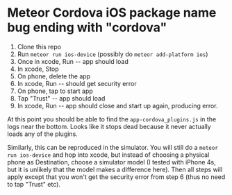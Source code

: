# Meteor Cordova iOS package name bug ending with "cordova"

1. Clone this repo
2. Run `meteor run ios-device` (possibly do `meteor add-platform ios`)
3. Once in xcode, Run -- app should load
4. In xcode, Stop
5. On phone, delete the app
6. In xcode, Run -- should get security error
7. On phone, tap to start app
8. Tap "Trust" -- app should load
9. In xcode, Run -- app should close and start up again, producing error.

At this point you should be able to find the `app-cordova_plugins.js` in the
logs near the bottom. Looks like it stops dead because it never actually loads
any of the plugins.

Similarly, this can be reproduced in the simulator. You will still do a
`meteor run ios-device` and hop into xcode, but instead of choosing a physical
phone as Destination, choose a simulator model (I tested with iPhone 4s, but it
is unlikely that the model makes a difference here). Then all steps will apply
except that you won't get the security error from step 6 (thus no need to tap
"Trust" etc).